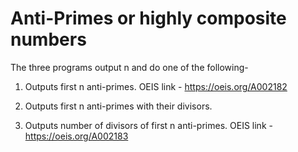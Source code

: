 # Anti-Primes or highly composite numbers

The three programs output n and do one of the following- 

1. Outputs first n anti-primes. OEIS link - https://oeis.org/A002182

2. Outputs first n anti-primes with their divisors. 

3. Outputs number of divisors of first n anti-primes. OEIS link - https://oeis.org/A002183
